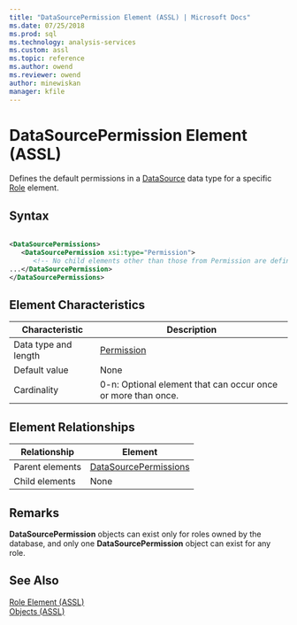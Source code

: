 ```yaml
---
title: "DataSourcePermission Element (ASSL) | Microsoft Docs"
ms.date: 07/25/2018
ms.prod: sql
ms.technology: analysis-services
ms.custom: assl
ms.topic: reference
ms.author: owend
ms.reviewer: owend
author: minewiskan
manager: kfile
---
```

# DataSourcePermission Element (ASSL)

  Defines the default permissions in a [DataSource](../data-type/datasource-data-type-assl.md) data type for a specific [Role](../objects/role-element-assl.md) element.  
  
## Syntax  
  
```xml  
  
<DataSourcePermissions>  
   <DataSourcePermission xsi:type="Permission">  
      <!-- No child elements other than those from Permission are defined -->  
...</DataSourcePermission>  
</DataSourcePermissions>  
```  
  
## Element Characteristics  
  
|Characteristic|Description|  
|--------------------|-----------------|  
|Data type and length|[Permission](../data-type/permission-data-type-assl.md)|  
|Default value|None|  
|Cardinality|0-n: Optional element that can occur once or more than once.|  
  
## Element Relationships  
  
|Relationship|Element|  
|------------------|-------------|  
|Parent elements|[DataSourcePermissions](../collections/datasourcepermissions-element-assl.md)|  
|Child elements|None|  
  
## Remarks  
 **DataSourcePermission** objects can exist only for roles owned by the database, and only one **DataSourcePermission** object can exist for any role.  
  
## See Also  
 [Role Element &#40;ASSL&#41;](../objects/role-element-assl.md)   
 [Objects &#40;ASSL&#41;](../objects/objects-assl.md)  
  
  
